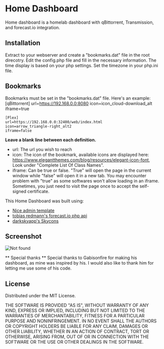 # Home Dashboard

Home dashboard is a homelab dashboard with qBittorrent, Transmission, and forecast.io integration.

## Installation

Extract to your webserver and create a "bookmarks.dat" file in the root direcotry. Edit the config.php file and fill in the necessary information.
The time display is based on your php settings. Set the timezone in your php.ini file.

## Bookmarks
Bookmarks must be set in the "bookmarks.dat" file. Here's an example:
    [qBittorrent]
	url=https://192.168.0.0:8080
	icon=icon_cloud-download_alt
	iframe=true
	
	[Plex]
	url=https://192.168.0.0:32400/web/index.html
	icon=arrow_triangle-right_alt2
	iframe=false

**Leave a blank line between each definition.**
* url: The url you wish to reach
 * icon: The icon of the bookmark, available icons are displayed here: https://www.elegantthemes.com/blog/resources/elegant-icon-font, Look under "Complete List Of Class Names".
 * iframe: Can be true or false. "True" will open the page in the current window while "false" will open it in a new tab. You may encounter problem with "true" as some softwares won't allow loading in an iframe. Sometimes, you just need to visit the page once to accept the self-signed certificate.


This Home Dashboard was built using:
* [Nice admin template](http://bootstraptaste.com/nice-admin-bootstrap-admin-html-template/?download=true)
* [tobias redmann's forecast.io php api](https://github.com/tobias-redmann/forecast.io-php-api)
* [darkskyapp's Skycons](https://github.com/darkskyapp/skycons)

## Screenshot
![Not found](/blob/master/screenshots/home.png?raw=true "Home")


** Special thanks **
Special thanks to Gabisonfire for making his dashboard, as mine was inspired by his. I would also like to thank him for letting me use some of his code.

## License
Distributed under the MIT License.

THE SOFTWARE IS PROVIDED "AS IS", WITHOUT WARRANTY OF ANY KIND, EXPRESS OR IMPLIED, INCLUDING BUT NOT LIMITED TO THE WARRANTIES OF MERCHANTABILITY, FITNESS FOR A PARTICULAR PURPOSE AND NONINFRINGEMENT. IN NO EVENT SHALL THE AUTHORS OR COPYRIGHT HOLDERS BE LIABLE FOR ANY CLAIM, DAMAGES OR OTHER LIABILITY, WHETHER IN AN ACTION OF CONTRACT, TORT OR OTHERWISE, ARISING FROM, OUT OF OR IN CONNECTION WITH THE SOFTWARE OR THE USE OR OTHER DEALINGS IN THE SOFTWARE.
